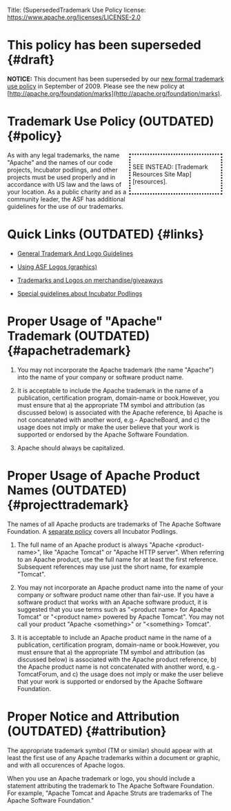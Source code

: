 Title: (SupersededTrademark Use Policy
license: https://www.apache.org/licenses/LICENSE-2.0

# This policy has been superseded  {#draft}

**NOTICE:** This document has been superseded by our [new formal trademark
use policy](http://apache.org/foundation/marks) in September of 2009.
Please see the new policy at
[http://apache.org/foundation/marks](http://apache.org/foundation/marks).

# Trademark Use Policy (OUTDATED)  {#policy}

<div class=".pull-right" style="float:right; border-style:dotted; width:200px; padding:5px; margin:5px">

SEE INSTEAD: [Trademark Resources Site Map][resources].

</div>

As with any legal trademarks, the name "Apache" and the names of our code
projects, Incubator podlings, and other projects must be used properly and
in accordance with US law and the laws of your location. As a public
charity and as a community leader, the ASF has additional guidelines for
the use of our trademarks.

# Quick Links (OUTDATED)  {#links}

-  [General Trademark And Logo Guidelines](index.html) 

-  [Using ASF Logos (graphics)](logos.html) 

-  [Trademarks and Logos on merchandise/giveaways](merchandise.html) 

-  [Special guidelines about Incubator
Podlings](http://incubator.apache.org/guides/branding.html) 

# Proper Usage of "Apache" Trademark (OUTDATED)  {#apachetrademark}

1. You may not incorporate the Apache trademark (the name "Apache") into
the name of your company or software product name.

1. It is acceptable to include the Apache trademark in the name of a
publication, certification program, domain-name or book.However, you must
ensure that a) the appropriate TM symbol and attribution (as discussed
below) is associated with the Apache reference, b) Apache is not
concatenated with another word, e.g.- ApacheBoard, and c) the usage does
not imply or make the user believe that your work is supported or endorsed
by the Apache Software Foundation.

1. Apache should always be capitalized.

# Proper Usage of Apache Product Names (OUTDATED)  {#projecttrademark}

The names of all Apache products are trademarks of The Apache Software
Foundation. A [separate
policy](http://incubator.apache.org/guides/branding.html) covers all
Incubator Podlings.

1. The full name of an Apache product is always "Apache
&lt;product-name&gt;", like "Apache Tomcat" or "Apache HTTP server". When
referring to an Apache product, use the full name for at least the first
reference. Subsequent references may use just the short name, for example
"Tomcat".

1. You may not incorporate an Apache product name into the name of your
company or software product name other than fair-use. If you have a
software product that works with an Apache software product, it is
suggested that you use terms such as "&lt;product name&gt; for Apache
Tomcat" or "&lt;product name&gt; powered by Apache Tomcat". You may not
call your product "Apache &lt;something&gt;" or "&lt;something&gt; Tomcat".

1. It is acceptable to include an Apache product name in the name of a
publication, certification program, domain-name or book.However, you must
ensure that a) the appropriate TM symbol and attribution (as discussed
below) is associated with the Apache product reference, b) the Apache
product name is not concatenated with another word, e.g.- TomcatForum, and
c) the usage does not imply or make the user believe that your work is
supported or endorsed by the Apache Software Foundation.

# Proper Notice and Attribution (OUTDATED)  {#attribution}

The appropriate trademark symbol (TM or similar) should appear with at
least the first use of any Apache trademarks within a document or graphic,
and with all occurences of Apache logos.

When you use an Apache trademark or logo, you should include a statement
attributing the trademark to The Apache Software Foundation. For example,
"Apache Tomcat and Apache Struts are trademarks of The Apache Software
Foundation."

